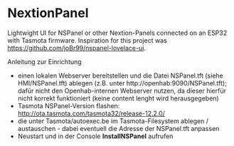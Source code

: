 # NextionPanel

Lightwight UI for NSPanel or other Nextion-Panels connected on an ESP32 with Tasmota firmware.
Inspiration for this project was https://github.com/joBr99/nspanel-lovelace-ui.

Anleitung zur Einrichtung
* einen lokalen Webserver bereitstellen und die Datei NSPanel.tft (siehe HMI/NSPanel.tft) ablegen (z.B. unter http://openhab:9090/NSPanel.tft); dafür nicht den Openhab-internen Webserver nutzen, da dieser hierfür nicht korrekt funktioniert (keine content lenght wird herausgegeben)
* Tasmota NSPanel-Version flashen: http://ota.tasmota.com/tasmota32/release-12.2.0/
* die unter Tasmota/autoexec.be im Tasmota-Filesystem ablegen / austauschen - dabei eventuell die Adresse der NSPanel.tft anpassen
* Neustart und in der Console <b>InstallNSPanel</b> aufrufen
